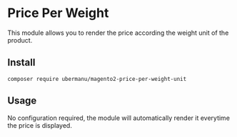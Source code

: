 # Price Per Weight

This module allows you to render the price according the weight unit of the product.

## Install

    composer require ubermanu/magento2-price-per-weight-unit

## Usage

No configuration required, the module will automatically render it everytime the price is displayed.
